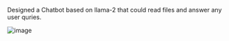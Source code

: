 Designed a Chatbot based on llama-2 that could read files and answer any user quries.

![image](https://github.com/Ignitoz/chatbot-llama2/assets/87456729/359d64b4-a7b3-426b-9f19-638170caf712)
